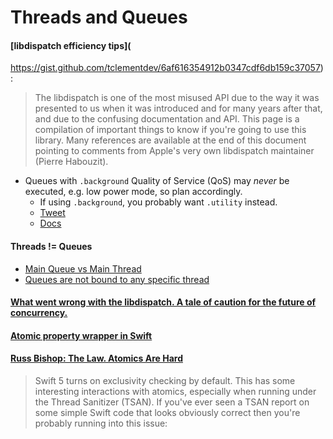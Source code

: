 # Threads and Queues

#### [libdispatch efficiency tips](
https://gist.github.com/tclementdev/6af616354912b0347cdf6db159c37057):

> The libdispatch is one of the most misused API due to the way it was presented to us when it was introduced and for many years after that, and due to the confusing documentation and API. This page is a compilation of important things to know if you're going to use this library. Many references are available at the end of this document pointing to comments from Apple's very own libdispatch maintainer (Pierre Habouzit).

- Queues with `.background` Quality of Service (QoS) may *never* be executed, e.g. low power mode, so plan accordingly.
    - If using `.background`, you probably want `.utility` instead.
    - [Tweet](https://twitter.com/gregheo/status/1001501337907970048)
    - [Docs](https://developer.apple.com/library/content/documentation/Performance/Conceptual/EnergyGuide-iOS/PrioritizeWorkWithQoS.html)

#### Threads != Queues
- [Main Queue vs Main Thread](http://blog.benjamin-encz.de/post/main-queue-vs-main-thread/)
- [Queues are not bound to any specific thread](https://blog.krzyzanowskim.com/2016/06/03/queues-are-not-bound-to-any-specific-thread/)

#### [What went wrong with the libdispatch. A tale of caution for the future of concurrency.](https://tclementdev.com/posts/what_went_wrong_with_the_libdispatch.html)

#### [Atomic property wrapper in Swift](https://www.onswiftwings.com/posts/atomic-property-wrapper/)

#### [Russ Bishop: The Law. Atomics Are Hard](http://www.russbishop.net/the-law)

> Swift 5 turns on exclusivity checking by default. This has some interesting interactions with atomics, especially when running under the Thread Sanitizer (TSAN). If you've ever seen a TSAN report on some simple Swift code that looks obviously correct then you're probably running into this issue:
